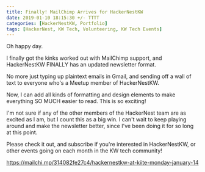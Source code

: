 ```yaml
---
title: Finally! MailChimp Arrives for HackerNestKW
date: 2019-01-10 18:15:30 +/- TTTT
categories: [HackerNestKW, Portfolio]
tags: [HackerNest, KW Tech, Volunteering, KW Tech Events]
---
```

Oh happy day.

I finally got the kinks worked out with MailChimp support, and HackerNestKW FINALLY has an updated newsletter format.

No more just typing up plaintext emails in Gmail, and sending off a wall of text to everyone who's a Meetup member of HackerNestKW.

Now, I can add all kinds of formatting and design elements to make everything SO MUCH easier to read. This is so exciting!

I'm not sure if any of the other members of the HackerNest team are as excited as I am, but I count this as a big win. I can't wait to keep playing around and make the newsletter better, since I've been doing it for so long at this point.

Please check it out, and subscribe if you're interested in HackerNestKW, or other events going on each month in the KW tech community!

https://mailchi.mp/314082fe27c4/hackernestkw-at-kiite-monday-january-14 
